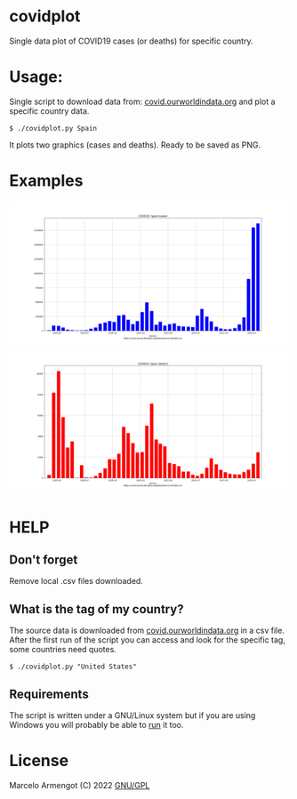 # covidplot
Single data plot of COVID19 cases (or deaths) for specific country.

# Usage:
Single script to download data from: [covid.ourworldindata.org](https://covid.ourworldindata.org/data/owid-covid-data.csv) and plot a specific country data.
```
$ ./covidplot.py Spain
```
It plots two graphics (cases and deaths). Ready to be saved as PNG.

# Examples

![Spain cases plot](https://github.com/armengot/covidplot/blob/main/spain_cases_sample.png)
![Spain deaths plot](https://github.com/armengot/covidplot/blob/main/spain_deaths_sample.png)

# HELP

## Don't forget
Remove local .csv files downloaded.

## What is the tag of my country?
The source data is downloaded from [covid.ourworldindata.org](https://covid.ourworldindata.org/data/owid-covid-data.csv) in a csv file.
After the first run of the script you can access and look for the specific tag, some countries need quotes.
```
$ ./covidplot.py "United States"
```

## Requirements
The script is written under a GNU/Linux system but if you are using Windows you will probably be able to [run](https://realpython.com/run-python-scripts/#using-the-script-filename) it too.

# License

Marcelo Armengot (C) 2022
[GNU/GPL](https://www.gnu.org/licenses/gpl-3.0.html)